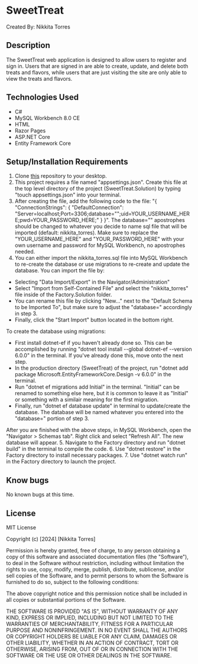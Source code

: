# SweetTreat

Created By: Nikkita Torres

## Description 

The SweetTreat web application is designed to allow users to register and sign in. Users that are signed in are able to create, update, and delete both treats and flavors, while users that are just visiting the site are only able to view the treats and flavors.

## Technologies Used

* C#
* MySQL Workbench 8.0 CE
* HTML
* Razor Pages
* ASP.NET Core
* Entity Framework Core

## Setup/Installation Requirements

1. Clone [this](https://github.com/NikkitaTorres/AuthenticationWIdentity.git) repository to your desktop.
2. This project requires a file named "appsettings.json". Create this file at the top level directory of the project (SweetTreat.Solution) by typing "touch appsettings.json" into your terminal.
3. After creating the file, add the following code to the file: "{
  "ConnectionStrings": {
    "DefaultConnection": "Server=localhost;Port=3306;database="";uid=YOUR_USERNAME_HERE;pwd=YOUR_PASSWORD_HERE;"
  }
}".
The database="" apostrophes should be changed to whatever you decide to name sql file that will be imported (default: nikkita_torres). Make sure to replace the "YOUR_USERNAME_HERE" and "YOUR_PASSWORD_HERE" with your own username and password for MySQL Workbench, no apostrophes needed.
4. You can either import the nikkita_torres.sql file into MySQL Workbench to re-create the database or use migrations to re-create and update the database. You can import the file by:

- Selecting "Data Import/Export" in the Navigator/Administration"
- Select "Import from Self-Contained File" and select the "nikkita_torres" file inside of the Factory.Solution folder.
- You can rename this file by clicking "New..." next to the "Default Schema to be Imported To", but make sure to adjust the "database=" accordingly in step 3.
- Finally, click the "Start Import" button located in the bottom right.

To create the database using migrations:
- First install dotnet-ef if you haven't already done so. This can be accomplished by running "dotnet tool install --global dotnet-ef --version 6.0.0" in the terminal. If you've already done this, move onto the next step.
- In the production directory (SweetTreat) of the project, run "dotnet add package Microsoft.EntityFrameworkCore.Design -v 6.0.0" in the terminal.
- Run "dotnet ef migrations add Initial" in the terminal. "Initial" can be renamed to something else here, but it is common to leave it as "Initial" or something with a similair meaning for the first migration.
- Finally, run "dotnet ef database update" in terminal to update/create the database. The database will be named whatever you entered into the "database=" portion of step 3.

After you are finished with the above steps, in MySQL Workbench, open the "Navigator > Schemas tab". Right click and select "Refresh All". The new database will appear.
5. Navigate to the Factory directory and run "dotnet build" in the terminal to compile the code.
6. Use "dotnet restore" in the Factory directory to install necessary packages.
7. Use "dotnet watch run" in the Factory directory to launch the project.

## Know bugs

No known bugs at this time.

## License

MIT License

Copyright (c) [2024] [Nikkita Torres]

Permission is hereby granted, free of charge, to any person obtaining a copy of this software and associated documentation files (the "Software"), to deal in the Software without restriction, including without limitation the rights to use, copy, modify, merge, publish, distribute, sublicense, and/or sell copies of the Software, and to permit persons to whom the Software is furnished to do so, subject to the following conditions:

The above copyright notice and this permission notice shall be included in all copies or substantial portions of the Software.

THE SOFTWARE IS PROVIDED "AS IS", WITHOUT WARRANTY OF ANY KIND, EXPRESS OR IMPLIED, INCLUDING BUT NOT LIMITED TO THE WARRANTIES OF MERCHANTABILITY, FITNESS FOR A PARTICULAR PURPOSE AND NONINFRINGEMENT. IN NO EVENT SHALL THE AUTHORS OR COPYRIGHT HOLDERS BE LIABLE FOR ANY CLAIM, DAMAGES OR OTHER LIABILITY, WHETHER IN AN ACTION OF CONTRACT, TORT OR OTHERWISE, ARISING FROM, OUT OF OR IN CONNECTION WITH THE SOFTWARE OR THE USE OR OTHER DEALINGS IN THE SOFTWARE.